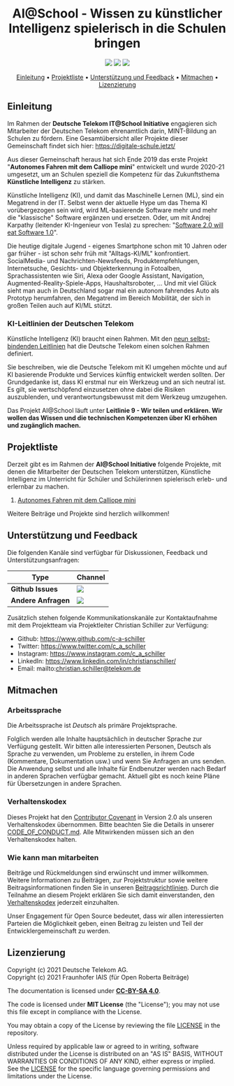 <h1 align="center">
    AI@School - Wissen zu künstlicher Intelligenz spielerisch in die Schulen bringen
</h1>

<p align="center">
    <a href="https://github.com/telekom/ki-in-schulen/commits/" title="Last Commit"><img src="https://img.shields.io/github/last-commit/telekom/ki-in-schulen?style=flat"></a>
    <a href="https://github.com/telekom/ki-in-schulen/issues" title="Open Issues"><img src="https://img.shields.io/github/issues/telekom/ki-in-schulen?style=flat"></a>
    <a href="https://github.com/telekom/ki-in-schulen/blob/master/LICENSE" title="License"><img src="https://img.shields.io/badge/License-MIT-green.svg?style=flat"></a>
</p>

<p align="center">
  <a href="#einleitung">Einleitung</a> •
  <a href="#projektliste">Projektliste</a> •
  <a href="#unterstützung-und-feedback">Unterstützung und Feedback</a> •
  <a href="#mitmachen">Mitmachen</a> •
    <a href="#lizenzierung">Lizenzierung</a>
</p>

## Einleitung

Im Rahmen der __Deutsche Telekom IT@School Initiative__ engagieren sich Mitarbeiter der Deutschen Telekom ehrenamtlich darin, MINT-Bildung an Schulen zu fördern. Eine Gesamtübersicht aller Projekte dieser Gemeinschaft findet sich hier: https://digitale-schule.jetzt/

Aus dieser Gemeinschaft heraus hat sich Ende 2019 das erste Projekt "__Autonomes Fahren mit dem Calliope mini__" entwickelt und wurde 2020-21 umgesetzt, um an Schulen speziell die Kompetenz für das Zukunftsthema __Künstliche Intelligenz__ zu stärken.

Künstliche Intelligenz (KI), und damit das Maschinelle Lernen (ML), sind ein Megatrend in der IT. Selbst wenn der aktuelle Hype um das Thema KI vorübergezogen sein wird, wird ML-basierende Software mehr und mehr die "klassische" Software ergänzen und ersetzen. Oder, um mit Andrej Karpathy (leitender KI-Ingenieur von Tesla) zu sprechen: "[Software 2.0 will eat Software 1.0](https://karpathy.medium.com/software-2-0-a64152b37c35)".

Die heutige digitale Jugend - eigenes Smartphone schon mit 10 Jahren oder gar früher - ist schon sehr früh mit "Alltags-KI/ML" konfrontiert. SocialMedia- und Nachrichten-Newsfeeds, Produktempfehlungen, Internetsuche, Gesichts- und Objekterkennung in Fotoalben, Sprachassistenten wie Siri, Alexa oder Google Assistant, Navigation, Augmented-Reality-Spiele-Apps, Haushaltsroboter, ... Und mit viel Glück sieht man auch in Deutschland sogar mal ein autonom fahrendes Auto als Prototyp herumfahren, den Megatrend im Bereich Mobilität, der sich in großen Teilen auch auf KI/ML stützt.

### KI-Leitlinien der Deutschen Telekom

Künstliche Intelligenz (KI) braucht einen Rahmen. Mit den [neun selbst-bindenden Leitlinien](https://www.telekom.com/de/konzern/digitale-verantwortung/details/ki-leitlinien-der-telekom-523904) hat die Deutsche Telekom einen solchen Rahmen definiert.

Sie beschreiben, wie die Deutsche Telekom mit KI umgehen möchte und auf KI basierende Produkte und Services künftig entwickelt werden sollten. Der Grundgedanke ist, dass KI erstmal nur ein Werkzeug und an sich neutral ist. Es gilt, sie wertschöpfend einzusetzen ohne dabei die Risiken auszublenden, und verantwortungsbewusst mit dem Werkzeug umzugehen.

Das Projekt AI@School läuft unter __Leitlinie 9 - Wir teilen und erklären. Wir wollen das Wissen und die technischen Kompetenzen über KI erhöhen und zugänglich machen.__

## Projektliste

Derzeit gibt es im Rahmen der __AI@School Initiative__ folgende Projekte, mit denen die Mitarbeiter der Deutschen Telekom unterstützen, Künstliche Intelligenz im Unterricht für Schüler und Schülerinnen spielerisch erleb- und erlernbar zu machen.

1. [Autonomes Fahren mit dem Calliope mini](./Calliope-Rennspiel/)

Weitere Beiträge und Projekte sind herzlich willkommen!

## Unterstützung und Feedback

Die folgenden Kanäle sind verfügbar für Diskussionen, Feedback und Unterstützungsanfragen:

| Type                     | Channel                                                |
| ------------------------ | ------------------------------------------------------ |
| **Github Issues**   | <a href="https://github.com/telekom/ki-in-schulen/issues/new/choose" title="General Discussion"><img src="https://img.shields.io/github/issues/telekom/ki-in-schulen?style=flat-square"></a> </a>   |
| **Andere Anfragen**    | <a href="mailto:opensource@telekom.de" title="Email Open Source Team"><img src="https://img.shields.io/badge/email-Open%20Source%20Team-green?logo=mail.ru&style=flat-square&logoColor=white"></a>   |

Zusätzlich stehen folgende Kommunikationskanäle zur Kontaktaufnahme mit dem Projektteam via Projektleiter Christian Schiller zur Verfügung:

* Github: https://www.github.com/c-a-schiller
* Twitter: https://www.twitter.com/c_a_schiller
* Instagram: https://www.instagram.com/c_a_schiller
* LinkedIn: https://www.linkedin.com/in/christianschiller/
* Email: mailto:christian.schiller@telekom.de

## Mitmachen

### Arbeitssprache

Die Arbeitssprache ist _Deutsch_ als primäre Projektsprache.  

Folglich werden alle Inhalte hauptsächlich in deutscher Sprache zur Verfügung gestellt. Wir bitten alle interessierten Personen, Deutsch als Sprache zu verwenden, um Probleme zu erstellen, in ihrem Code (Kommentare, Dokumentation usw.) und wenn Sie Anfragen an uns senden. Die Anwendung selbst und alle Inhalte für Endbenutzer werden nach Bedarf in anderen Sprachen verfügbar gemacht. Aktuell gibt es noch keine Pläne für Übersetzungen in andere Sprachen.

### Verhaltenskodex

Dieses Projekt hat den [Contributor Covenant](https://www.contributor-covenant.org/) in Version 2.0 als unseren Verhaltenskodex übernommen. Bitte beachten Sie die Details in unserer [CODE_OF_CONDUCT.md](CODE_OF_CONDUCT.md). Alle Mitwirkenden müssen sich an den Verhaltenskodex halten.

### Wie kann man mitarbeiten

Beiträge und Rückmeldungen sind erwünscht und immer willkommen. Weitere Informationen zu Beiträgen, zur Projektstruktur sowie weitere Beitragsinformationen finden Sie in unseren [Beitragsrichtlinien](./CONTRIBUTING.md). Durch die Teilnahme an diesem Projekt erklären Sie sich damit einverstanden, den [Verhaltenskodex](./CODE_OF_CONDUCT.md) jederzeit einzuhalten.

Unser Engagement für Open Source bedeutet, dass wir allen interessierten Parteien die Möglichkeit geben, einen Beitrag zu leisten und Teil der Entwicklergemeinschaft zu werden.

## Lizenzierung

Copyright (c) 2021 Deutsche Telekom AG.  
Copyright (c) 2021 Fraunhofer IAIS (für Open Roberta Beiträge)

The documentation is licensed under __[CC-BY-SA 4.0](https://creativecommons.org/licenses/by-sa/4.0/legalcode.de)__.

The code is licensed under **MIT License** (the "License"); you may not use this file except in compliance with the License.

You may obtain a copy of the License by reviewing the file [LICENSE](./LICENSE) in the repository.

Unless required by applicable law or agreed to in writing, software distributed under the License is distributed on an "AS IS" BASIS, WITHOUT WARRANTIES OR CONDITIONS OF ANY KIND, either express or implied. See the [LICENSE](./LICENSE) for the specific language governing permissions and limitations under the License.
